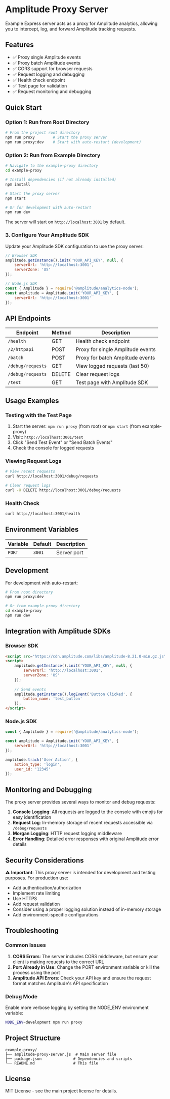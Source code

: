 # Amplitude Proxy Server

Example Express server acts as a proxy for Amplitude analytics, allowing you to intercept, log, and forward Amplitude tracking requests.

## Features

- ✅ Proxy single Amplitude events
- ✅ Proxy batch Amplitude events  
- ✅ CORS support for browser requests
- ✅ Request logging and debugging
- ✅ Health check endpoint
- ✅ Test page for validation
- ✅ Request monitoring and debugging

## Quick Start

### Option 1: Run from Root Directory

```bash
# From the project root directory
npm run proxy        # Start the proxy server
npm run proxy:dev    # Start with auto-restart (development)
```

### Option 2: Run from Example Directory

```bash
# Navigate to the example-proxy directory
cd example-proxy

# Install dependencies (if not already installed)
npm install

# Start the proxy server
npm start

# Or for development with auto-restart
npm run dev
```

The server will start on `http://localhost:3001` by default.

### 3. Configure Your Amplitude SDK

Update your Amplitude SDK configuration to use the proxy server:

```javascript
// Browser SDK
amplitude.getInstance().init('YOUR_API_KEY', null, {
    serverUrl: 'http://localhost:3001',
    serverZone: 'US'
});

// Node.js SDK
const { Amplitude } = require('@amplitude/analytics-node');
const amplitude = Amplitude.init('YOUR_API_KEY', {
    serverUrl: 'http://localhost:3001'
});
```

## API Endpoints

| Endpoint | Method | Description |
|----------|--------|-------------|
| `/health` | GET | Health check endpoint |
| `/2/httpapi` | POST | Proxy for single Amplitude events |
| `/batch` | POST | Proxy for batch Amplitude events |
| `/debug/requests` | GET | View logged requests (last 50) |
| `/debug/requests` | DELETE | Clear request logs |
| `/test` | GET | Test page with Amplitude SDK |

## Usage Examples

### Testing with the Test Page

1. Start the server: `npm run proxy` (from root) or `npm start` (from example-proxy)
2. Visit: `http://localhost:3001/test`
3. Click "Send Test Event" or "Send Batch Events"
4. Check the console for logged requests

### Viewing Request Logs

```bash
# View recent requests
curl http://localhost:3001/debug/requests

# Clear request logs
curl -X DELETE http://localhost:3001/debug/requests
```

### Health Check

```bash
curl http://localhost:3001/health
```

## Environment Variables

| Variable | Default | Description |
|----------|---------|-------------|
| `PORT` | `3001` | Server port |

## Development

For development with auto-restart:

```bash
# From root directory
npm run proxy:dev

# Or from example-proxy directory
cd example-proxy
npm run dev
```

## Integration with Amplitude SDKs

### Browser SDK

```html
<script src="https://cdn.amplitude.com/libs/amplitude-8.21.0-min.gz.js"></script>
<script>
    amplitude.getInstance().init('YOUR_API_KEY', null, {
        serverUrl: 'http://localhost:3001',
        serverZone: 'US'
    });
    
    // Send events
    amplitude.getInstance().logEvent('Button Clicked', {
        button_name: 'test_button'
    });
</script>
```

### Node.js SDK

```javascript
const { Amplitude } = require('@amplitude/analytics-node');

const amplitude = Amplitude.init('YOUR_API_KEY', {
    serverUrl: 'http://localhost:3001'
});

amplitude.track('User Action', {
    action_type: 'login',
    user_id: '12345'
});
```

## Monitoring and Debugging

The proxy server provides several ways to monitor and debug requests:

1. **Console Logging**: All requests are logged to the console with emojis for easy identification
2. **Request Log**: In-memory storage of recent requests accessible via `/debug/requests`
3. **Morgan Logging**: HTTP request logging middleware
4. **Error Handling**: Detailed error responses with original Amplitude error details

## Security Considerations

⚠️ **Important**: This proxy server is intended for development and testing purposes. For production use:

- Add authentication/authorization
- Implement rate limiting
- Use HTTPS
- Add request validation
- Consider using a proper logging solution instead of in-memory storage
- Add environment-specific configurations

## Troubleshooting

### Common Issues

1. **CORS Errors**: The server includes CORS middleware, but ensure your client is making requests to the correct URL
2. **Port Already in Use**: Change the PORT environment variable or kill the process using the port
3. **Amplitude API Errors**: Check your API key and ensure the request format matches Amplitude's API specification

### Debug Mode

Enable more verbose logging by setting the NODE_ENV environment variable:

```bash
NODE_ENV=development npm run proxy
```

## Project Structure

```
example-proxy/
├── amplitude-proxy-server.js  # Main server file
├── package.json              # Dependencies and scripts
└── README.md                 # This file
```

## License

MIT License - see the main project license for details. 
